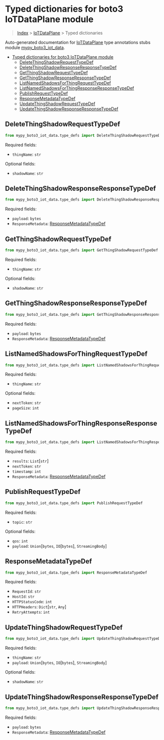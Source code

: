 # Typed dictionaries for boto3 IoTDataPlane module

> [Index](..) > [IoTDataPlane](.) > Typed dictionaries

Auto-generated documentation for
[IoTDataPlane](https://boto3.amazonaws.com/v1/documentation/api/latest/reference/services/iot-data.html#IoTDataPlane)
type annotations stubs module
[mypy_boto3_iot_data](https://pypi.org/project/mypy-boto3-iot-data/).

- [Typed dictionaries for boto3 IoTDataPlane module](#typed-dictionaries-for-boto3-iotdataplane-module)
  - [DeleteThingShadowRequestTypeDef](#deletethingshadowrequesttypedef)
  - [DeleteThingShadowResponseResponseTypeDef](#deletethingshadowresponseresponsetypedef)
  - [GetThingShadowRequestTypeDef](#getthingshadowrequesttypedef)
  - [GetThingShadowResponseResponseTypeDef](#getthingshadowresponseresponsetypedef)
  - [ListNamedShadowsForThingRequestTypeDef](#listnamedshadowsforthingrequesttypedef)
  - [ListNamedShadowsForThingResponseResponseTypeDef](#listnamedshadowsforthingresponseresponsetypedef)
  - [PublishRequestTypeDef](#publishrequesttypedef)
  - [ResponseMetadataTypeDef](#responsemetadatatypedef)
  - [UpdateThingShadowRequestTypeDef](#updatethingshadowrequesttypedef)
  - [UpdateThingShadowResponseResponseTypeDef](#updatethingshadowresponseresponsetypedef)

## DeleteThingShadowRequestTypeDef

```python
from mypy_boto3_iot_data.type_defs import DeleteThingShadowRequestTypeDef
```

Required fields:

- `thingName`: `str`

Optional fields:

- `shadowName`: `str`

## DeleteThingShadowResponseResponseTypeDef

```python
from mypy_boto3_iot_data.type_defs import DeleteThingShadowResponseResponseTypeDef
```

Required fields:

- `payload`: `bytes`
- `ResponseMetadata`:
  [ResponseMetadataTypeDef](./type_defs.md#responsemetadatatypedef)

## GetThingShadowRequestTypeDef

```python
from mypy_boto3_iot_data.type_defs import GetThingShadowRequestTypeDef
```

Required fields:

- `thingName`: `str`

Optional fields:

- `shadowName`: `str`

## GetThingShadowResponseResponseTypeDef

```python
from mypy_boto3_iot_data.type_defs import GetThingShadowResponseResponseTypeDef
```

Required fields:

- `payload`: `bytes`
- `ResponseMetadata`:
  [ResponseMetadataTypeDef](./type_defs.md#responsemetadatatypedef)

## ListNamedShadowsForThingRequestTypeDef

```python
from mypy_boto3_iot_data.type_defs import ListNamedShadowsForThingRequestTypeDef
```

Required fields:

- `thingName`: `str`

Optional fields:

- `nextToken`: `str`
- `pageSize`: `int`

## ListNamedShadowsForThingResponseResponseTypeDef

```python
from mypy_boto3_iot_data.type_defs import ListNamedShadowsForThingResponseResponseTypeDef
```

Required fields:

- `results`: `List`\[`str`\]
- `nextToken`: `str`
- `timestamp`: `int`
- `ResponseMetadata`:
  [ResponseMetadataTypeDef](./type_defs.md#responsemetadatatypedef)

## PublishRequestTypeDef

```python
from mypy_boto3_iot_data.type_defs import PublishRequestTypeDef
```

Required fields:

- `topic`: `str`

Optional fields:

- `qos`: `int`
- `payload`: `Union`\[`bytes`, `IO`\[`bytes`\], `StreamingBody`\]

## ResponseMetadataTypeDef

```python
from mypy_boto3_iot_data.type_defs import ResponseMetadataTypeDef
```

Required fields:

- `RequestId`: `str`
- `HostId`: `str`
- `HTTPStatusCode`: `int`
- `HTTPHeaders`: `Dict`\[`str`, `Any`\]
- `RetryAttempts`: `int`

## UpdateThingShadowRequestTypeDef

```python
from mypy_boto3_iot_data.type_defs import UpdateThingShadowRequestTypeDef
```

Required fields:

- `thingName`: `str`
- `payload`: `Union`\[`bytes`, `IO`\[`bytes`\], `StreamingBody`\]

Optional fields:

- `shadowName`: `str`

## UpdateThingShadowResponseResponseTypeDef

```python
from mypy_boto3_iot_data.type_defs import UpdateThingShadowResponseResponseTypeDef
```

Required fields:

- `payload`: `bytes`
- `ResponseMetadata`:
  [ResponseMetadataTypeDef](./type_defs.md#responsemetadatatypedef)

